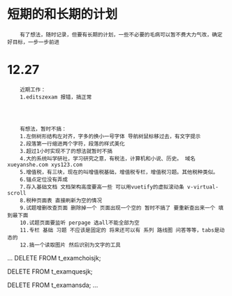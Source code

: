 # 短期的和长期的计划
```
    有了想法，随时记录，但要有长期的计划，一些不必要的毛病可以暂不费大力气改，确定好目标，一步一步前进
```
# 12.27
```
    近期工作：
    1.editszexam 报错，搞正常
    
    


    有想法，暂时不搞：
    1.左侧树形结构左对齐，字多的换小一号字体 导航树鼠标移过去，有文字提示
    2.段落第一行缩进两个字符，段落的样式美化
    3.超过1小时实现不了的想法就暂时不搞
    4.大的系统叫学研社，学习研究之意，有税法，计算机和小说、历史。 域名 xueyanshe.com xys123.com
    5.增值税，有三块，现在的叫增值税基础，增值税专栏，增值税习题。其他税种类似。
    6.锚点定位没有弄成
    7.存入基础文档 文档架构高度要高一些 可以用vuetify的虚拟滚动条 v-virtual-scroll
    8.税种页面表 直接刷新为空的情况
    9.试题增删改查页面 删除掉一个 页面出现一个空的 暂时不搞了 要重新查出来一个 填到最下面
    10.试题页面要监听 perpage 选all不能全部为空
    11.专栏 基础 习题 不应该是固定的 将来还可以有 系列 路线图 问答等等，tabs是动态的
    12.搞一个读取图片 然后识别为文字的工具

```

...
DELETE FROM t_examchoisjk;

DELETE FROM t_examquesjk;

DELETE FROM t_examansda;
...